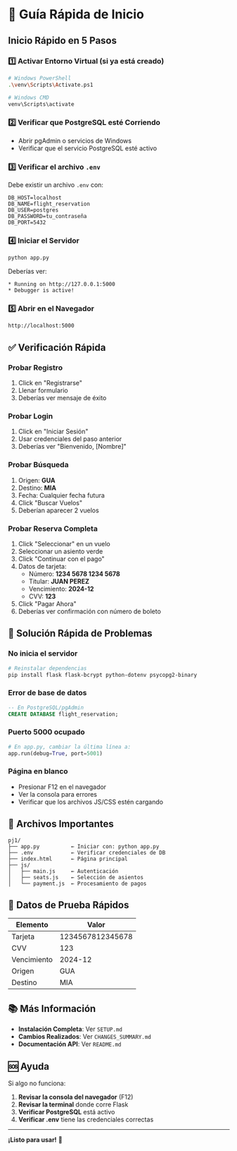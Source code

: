 # 🚀 Guía Rápida de Inicio

## Inicio Rápido en 5 Pasos

### 1️⃣ Activar Entorno Virtual (si ya está creado)

```bash
# Windows PowerShell
.\venv\Scripts\Activate.ps1

# Windows CMD
venv\Scripts\activate
```

### 2️⃣ Verificar que PostgreSQL esté Corriendo

- Abrir pgAdmin o servicios de Windows
- Verificar que el servicio PostgreSQL esté activo

### 3️⃣ Verificar el archivo `.env`

Debe existir un archivo `.env` con:

```env
DB_HOST=localhost
DB_NAME=flight_reservation
DB_USER=postgres
DB_PASSWORD=tu_contraseña
DB_PORT=5432
```

### 4️⃣ Iniciar el Servidor

```bash
python app.py
```

Deberías ver:
```
* Running on http://127.0.0.1:5000
* Debugger is active!
```

### 5️⃣ Abrir en el Navegador

```
http://localhost:5000
```

## ✅ Verificación Rápida

### Probar Registro
1. Click en "Registrarse"
2. Llenar formulario
3. Deberías ver mensaje de éxito

### Probar Login
1. Click en "Iniciar Sesión"
2. Usar credenciales del paso anterior
3. Deberías ver "Bienvenido, [Nombre]"

### Probar Búsqueda
1. Origen: **GUA**
2. Destino: **MIA**
3. Fecha: Cualquier fecha futura
4. Click "Buscar Vuelos"
5. Deberían aparecer 2 vuelos

### Probar Reserva Completa
1. Click "Seleccionar" en un vuelo
2. Seleccionar un asiento verde
3. Click "Continuar con el pago"
4. Datos de tarjeta:
   - Número: **1234 5678 1234 5678**
   - Titular: **JUAN PEREZ**
   - Vencimiento: **2024-12**
   - CVV: **123**
5. Click "Pagar Ahora"
6. Deberías ver confirmación con número de boleto

## 🔧 Solución Rápida de Problemas

### No inicia el servidor
```bash
# Reinstalar dependencias
pip install flask flask-bcrypt python-dotenv psycopg2-binary
```

### Error de base de datos
```sql
-- En PostgreSQL/pgAdmin
CREATE DATABASE flight_reservation;
```

### Puerto 5000 ocupado
```python
# En app.py, cambiar la última línea a:
app.run(debug=True, port=5001)
```

### Página en blanco
- Presionar F12 en el navegador
- Ver la consola para errores
- Verificar que los archivos JS/CSS estén cargando

## 📁 Archivos Importantes

```
pj1/
├── app.py          ← Iniciar con: python app.py
├── .env            ← Verificar credenciales de DB
├── index.html      ← Página principal
├── js/
│   ├── main.js     ← Autenticación
│   ├── seats.js    ← Selección de asientos
│   └── payment.js  ← Procesamiento de pagos
```

## 🎯 Datos de Prueba Rápidos

| Elemento | Valor |
|----------|-------|
| Tarjeta | 1234567812345678 |
| CVV | 123 |
| Vencimiento | 2024-12 |
| Origen | GUA |
| Destino | MIA |

## 📚 Más Información

- **Instalación Completa**: Ver `SETUP.md`
- **Cambios Realizados**: Ver `CHANGES_SUMMARY.md`
- **Documentación API**: Ver `README.md`

## 🆘 Ayuda

Si algo no funciona:

1. **Revisar la consola del navegador** (F12)
2. **Revisar la terminal** donde corre Flask
3. **Verificar PostgreSQL** está activo
4. **Verificar .env** tiene las credenciales correctas

---

**¡Listo para usar!** 🎉

